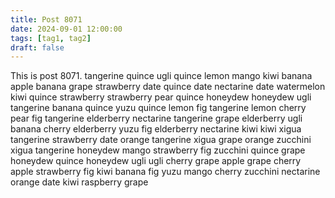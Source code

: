 ```yaml
---
title: Post 8071
date: 2024-09-01 12:00:00
tags: [tag1, tag2]
draft: false
---
```

This is post 8071.
tangerine
quince
ugli
quince
lemon
mango
kiwi
banana
apple
banana
grape
strawberry
date
quince
date
nectarine
date
watermelon
kiwi
quince
strawberry
strawberry
pear
quince
honeydew
honeydew
ugli
tangerine
banana
quince
yuzu
quince
lemon
fig
tangerine
lemon
cherry
pear
fig
tangerine
elderberry
nectarine
tangerine
grape
elderberry
ugli
banana
cherry
elderberry
yuzu
fig
elderberry
nectarine
kiwi
kiwi
xigua
tangerine
strawberry
date
orange
tangerine
xigua
grape
orange
zucchini
xigua
tangerine
honeydew
mango
strawberry
fig
zucchini
quince
grape
honeydew
quince
honeydew
ugli
ugli
cherry
grape
apple
grape
cherry
apple
strawberry
fig
kiwi
banana
fig
yuzu
mango
cherry
zucchini
nectarine
orange
date
kiwi
raspberry
grape
